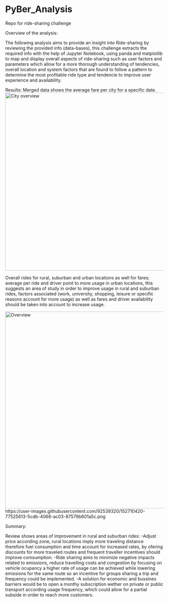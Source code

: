 # PyBer_Analysis
Repo for ride-sharing challenge

Overview of the analysis:

The following analysis aims to provide an insight into Ride-sharing by reviewing the provided info (data-bases), this challenge extracts the required info with the help of Jupyter Notebook, using panda and matplotlib to map and display overall aspects of ride-sharing such as user factors and parameters which allow for a more thorough understanding of tendencies, overall location and system factors that are found to follow a pattern to determine the most profitable ride type and tendencie to improve user experience and availability.


Results:
Merged data shows the average fare per city for a specific date.
<img width="566" alt="City overview" src="https://user-images.githubusercontent.com/92539320/152709913-882d8a6a-c19b-4e80-922d-7fbb9e84a28d.png">

Overall rides for rural, suburban and urban locations as well for fares; average per ride and driver point to more usage in urban locations, this suggests an area of study in order to improve usage in rural and suburban rides, factors associated (work, university, shopping, leisure or specific reasons account for more usage) as well as fares and driver availability should be taken into account to increase usage.

<img width="626" alt="Overview" src="https://user-images.githubusercontent.com/92539320/152710402-28aacc5a-ba95-4c67-a8b3-442526f9f5c1.png">
https://user-images.githubusercontent.com/92539320/152710420-77525613-5cdb-4068-ac03-87579b601a5c.png


Summary: 

Review shows areas of improvement in rural and suburban rides:
-Adjust price according zone, rural locations imply more traveling distance therefore fuel consumption and time account for increased rates, by ofering discounts for more traveled routes and frequent traveller incentives should improve comsumption.
-Ride sharing aims to minimize negative impacts related to emissions, reduce travelling costs and congestion by focusing on vehicle ocupancy a higher rate of usage can be achieved while lowering emissions for the same route so an incentive for groups sharing a trip and frequency could be implemented.
-A solution for economic and bussines barriers would be to open a monthy subscription wether on private or public transport according usage frequency, which could allow for a partial subside in order to reach more customers.
